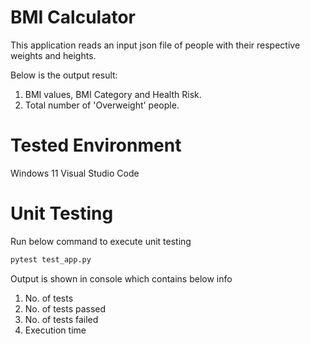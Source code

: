 # BMI Calculator
This application reads an input json file of people with their respective weights and heights.

Below is the output result:
1. BMI values, BMI Category and Health Risk.
2. Total number of 'Overweight' people.

# Tested Environment
Windows 11
Visual Studio Code

# Unit Testing

Run below command to execute unit testing
```bash
pytest test_app.py
```

Output is shown in console which contains below info
1. No. of tests 
2. No. of tests passed
3. No. of tests failed
4. Execution time

